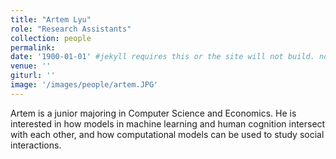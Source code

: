 ```yaml
---
title: "Artem Lyu"
role: "Research Assistants"
collection: people
permalink: 
date: '1900-01-01' #jekyll requires this or the site will not build. not sure what it does yet. order?
venue: ''
giturl: ''
image: '/images/people/artem.JPG'
---
```

Artem is a junior majoring in Computer Science and Economics. He is interested in how models in machine learning and human cognition intersect with each other, and how computational models can be used to study social interactions.